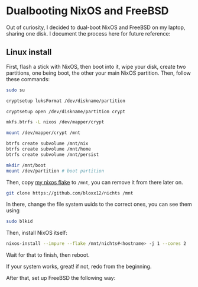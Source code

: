 # Dualbooting NixOS and FreeBSD

Out of curiosity, I decided to dual-boot NixOS and FreeBSD on my laptop, sharing
one disk. I document the process here for future reference:

## Linux install

First, flash a stick with NixOS, then boot into it, wipe your disk, create two
partitions, one being boot, the other your main NixOS partition. Then, follow
these commands:

```bash
sudo su

cryptsetup luksFormat /dev/diskname/partition

cryptsetup open /dev/diskname/partition crypt

mkfs.btrfs -L nixos /dev/mapper/crypt

mount /dev/mapper/crypt /mnt

btrfs create subvolume /mnt/nix
btrfs create subvolume /mnt/home
btrfs create subvolume /mnt/persist

mkdir /mnt/boot
mount /dev/partition # boot partition
```

Then, copy [my nixos flake](https://github.com/bloxx12/nichts) to `/mnt`, you
can remove it from there later on.

```bash
git clone https://github.com/bloxx12/nichts /mnt
```

In there, change the file system uuids to the correct ones, you can see them
using

```bash
sudo blkid
```

Then, install NixOS itself:

```bash
nixos-install --impure --flake /mnt/nichts#<hostname> -j 1 --cores 2
```

Wait for that to finish, then reboot.

If your system works, great! if not, redo from the beginning.

After that, set up FreeBSD the following way:
